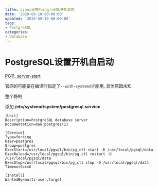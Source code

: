 ```yaml
---
title: Linux设置PostgreSQL开机自启
date: '2020-09-10 00:00:00'
updated: '2020-09-10 00:00:00'
tags:
- PostgreSQL
categories:
- Database
---
```


# PostgreSQL设置开机自启动

[PG11. server-start](https://www.postgresql.org/docs/11/server-start.html)

官网的可能要在编译时指定了`--with-systemd`才能用, 具体原因未知

整个野的

添加 **/etc/systemd/system/postgresql.service**

```properties
[Unit]
Description=PostgreSQL database server
Documentation=man:postgres(1)

[Service]
Type=forking
User=postgres
Group=postgres
ExecStart=/usr/local/pgsql/bin/pg_ctl start -D /usr/local/pgsql/data
ExecReload=/usr/local/pgsql/bin/pg_ctl restart -D /usr/local/pgsql/data
ExecStop=/usr/local/pgsql/bin/pg_ctl stop -D /usr/local/pgsql/data
TimeoutSec=0

[Install]
WantedBy=multi-user.target
```

